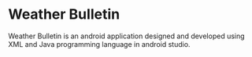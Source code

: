 # Weather Bulletin
Weather Bulletin is an android application designed and developed using XML and Java programming language in android studio.
